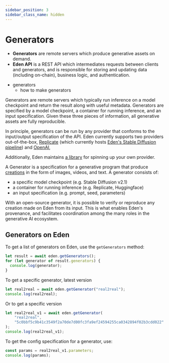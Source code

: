 ```yaml
---
sidebar_position: 3
sidebar_class_name: hidden
---
```


# Generators

* **Generators** are remote servers which produce generative assets on demand. 
* **Eden API** is a REST API which intermediates requests between clients and generators, and is responsible for storing and updating data (including on-chain), business logic, and authentication.

 - generators
   - how to make generators

Generators are remote servers which typically run inference on a model checkpoint and return the result along with useful metadata. Generators are specified by a model checkpoint, a container for running inference, and an input specification. Given these three pieces of information, all generative assets are fully reproducible.

In principle, generators can be run by any provider that conforms to the input/output specification of the API. Eden currently supports two providers out-of-the-box, [Replicate](https://replicate.com) (which currently hosts [Eden's Stable Diffusion pipeline](https://replicate.com/abraham-ai/eden-sd-pipelines)) and [OpenAI](https://platform.openai.com/), 

Additionally, Eden maintains [a library](https://github.com/abraham-ai/eden) for spinning up your own provider.


A Generator is a specification for a generative program that produce [creations](/docs/sdk/creations) in the form of images, videos, and text. A generator consists of:

* a specific model checkpoint (e.g. Stable Diffusion v2.1)
* a container for running inference (e.g. Replicate, Huggingface)
* an input specification (e.g. prompt, seed, parameters)

With an open-source generator, it is possible to verify or reproduce any creation made on Eden from its input. This is what enables Eden's provenance, and facilitates coordination among the many roles in the generative AI ecosystem. 

## Generators on Eden

To get a list of generators on Eden, use the `getGenerators` method:

```js
let result = await eden.getGenerators();
for (let generator of result.generators) {
  console.log(generator);
}
```

To get a specific generator, latest version

```js
let real2real = await eden.getGenerator("real2real");
console.log(real2real);
```

Or to get a specific version

```js
let real2real_v1 = await eden.getGenerator(
    "real2real", 
    "5c0bbf5c9b41c3549f2a70de7d00fc3fa9ef24594255ca0342894f02b3cdd022"
);
console.log(real2real_v1);
```

To get the config specification for a generator, use:

```js
const params = real2real_v1.parameters;
console.log(params);
```